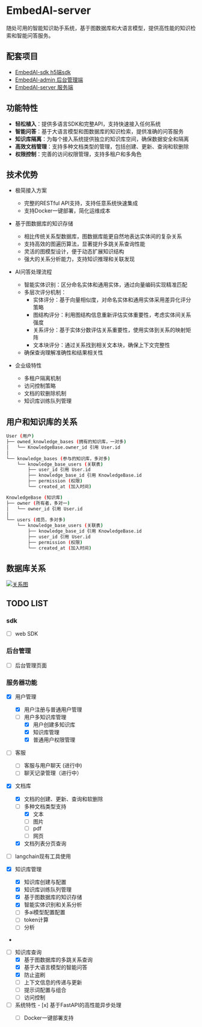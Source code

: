 # EmbedAI-server

随处可用的智能知识助手系统，基于图数据库和大语言模型，提供高性能的知识检索和智能问答服务。

## 配套项目

- [EmbedAI-sdk h5端sdk](https://github.com/congwa/EmbedAI-sdk)
- [EmbedAI-admin 后台管理端](https://github.com/congwa/EmbedAI-admin)
- [EmbedAI-server 服务端](https://github.com/congwa/EmbedAI-server)

## 功能特性

- **轻松植入**：提供多语言SDK和完整API，支持快速接入任何系统
- **智能问答**：基于大语言模型和图数据库的知识检索，提供准确的问答服务
- **知识库隔离**：为每个接入系统提供独立的知识库空间，确保数据安全和隔离
- **高效文档管理**：支持多种文档类型的管理，包括创建、更新、查询和软删除
- **权限控制**：完善的访问权限管理，支持多租户和多角色

## 技术优势

- 极简接入方案
  - 完整的RESTful API支持，支持任意系统快速集成
  - 支持Docker一键部署，简化运维成本

- 基于图数据库的知识存储
  - 相比传统关系型数据库，图数据库能更自然地表达实体间的复杂关系
  - 支持高效的图遍历算法，显著提升多跳关系查询性能
  - 灵活的图模型设计，便于动态扩展知识结构
  - 强大的关系分析能力，支持知识推理和关联发现

- AI问答处理流程
  - 智能实体识别：区分命名实体和通用实体，通过向量编码实现精准匹配
  - 多层次评分机制：
    - 实体评分：基于向量相似度，对命名实体和通用实体采用差异化评分策略
    - 图结构评分：利用图结构信息重新评估实体重要性，考虑实体间关系强度
    - 关系评分：基于实体分数评估关系重要性，使用实体到关系的映射矩阵
    - 文本块评分：通过关系找到相关文本块，确保上下文完整性
  - 确保查询理解准确性和结果相关性

- 企业级特性
  - 多租户隔离机制
  - 访问控制策略
  - 文档的软删除机制
  - 知识库训练队列管理

## 用户和知识库的关系

```sh
User (用户)
├── owned_knowledge_bases (拥有的知识库，一对多)
│   └── KnowledgeBase.owner_id 引用 User.id
│
└── knowledge_bases (参与的知识库，多对多)
    └── knowledge_base_users (关联表)
        ├── user_id 引用 User.id
        ├── knowledge_base_id 引用 KnowledgeBase.id
        ├── permission (权限)
        └── created_at (加入时间)

KnowledgeBase (知识库)
├── owner (所有者，多对一)
│   └── owner_id 引用 User.id
│
└── users (成员，多对多)
    └── knowledge_base_users (关联表)
        ├── knowledge_base_id 引用 KnowledgeBase.id
        ├── user_id 引用 User.id
        ├── permission (权限)
        └── created_at (加入时间)
```

## 数据库关系

[![关系图](https://mermaid.ink/img/pako:eNqNVMuumzAQ_RXL6yQKuYQEltVVN3dTqeqmimQ5eEJcwKa2aS4l-fcOIQ9eleKN7TmH8fjMMTWNtQAaUTDvkieG5ztFcPywYMj5PJ_rul1HZEdjA9yB3dEh50w-lD5lIBL4wi1cyfqkJpg1eddxmYNyUxn7WSY_0Mpx2Wbu5K7bdTMkMqUg3z6eIeuMVAmBnMtsFD1yewTBCm7tSRvxxPdaZ8AVkZZxkUs1jcRO_oFRUitSlkI1jgPe2PWhpuBWB8H2FcPav3ZqFxh3MocHhbsWvNwF6Iv2khKK59DnYbfADM--sYVG4TrX_2W1IvDJ8yID9rsEI7GDA1Q56SrmqmIEZVnOsIsHmYwOQv1TnJmQ5omBKnPiDFbQQNZxV9oJeboM09VpmnXA6dr3Lu1WxoMExmgzkQXvXE514uHUl5qACmVj5zQGxxSD-wsdX8V8wRc9sCzECOy4V0AGCPerTe9-Yns01NAT_3frhc5oDga9IvB_cpVgR90R0Gq0ebqCm7R5tg2Pl05_r1RMI2dKmFGjy-RIowPPLO7aqm__ozul4Oqn1t0tjWr6SaO5768X3nLle6HvvS3Dt3BGKxr5m-1itQ62AQLbYO1t_MuM_r1m8BZeEIThcu35_irYbvzV5R_K2pLI?type=png)](https://mermaid.live/edit#pako:eNqNVMuumzAQ_RXL6yQKuYQEltVVN3dTqeqmimQ5eEJcwKa2aS4l-fcOIQ9eleKN7TmH8fjMMTWNtQAaUTDvkieG5ztFcPywYMj5PJ_rul1HZEdjA9yB3dEh50w-lD5lIBL4wi1cyfqkJpg1eddxmYNyUxn7WSY_0Mpx2Wbu5K7bdTMkMqUg3z6eIeuMVAmBnMtsFD1yewTBCm7tSRvxxPdaZ8AVkZZxkUs1jcRO_oFRUitSlkI1jgPe2PWhpuBWB8H2FcPav3ZqFxh3MocHhbsWvNwF6Iv2khKK59DnYbfADM--sYVG4TrX_2W1IvDJ8yID9rsEI7GDA1Q56SrmqmIEZVnOsIsHmYwOQv1TnJmQ5omBKnPiDFbQQNZxV9oJeboM09VpmnXA6dr3Lu1WxoMExmgzkQXvXE514uHUl5qACmVj5zQGxxSD-wsdX8V8wRc9sCzECOy4V0AGCPerTe9-Yns01NAT_3frhc5oDga9IvB_cpVgR90R0Gq0ebqCm7R5tg2Pl05_r1RMI2dKmFGjy-RIowPPLO7aqm__ozul4Oqn1t0tjWr6SaO5768X3nLle6HvvS3Dt3BGKxr5m-1itQ62AQLbYO1t_MuM_r1m8BZeEIThcu35_irYbvzV5R_K2pLI)

## TODO LIST

### sdk

- [ ] web SDK

### 后台管理

- [ ] 后台管理页面
  
### 服务器功能

- [x] 用户管理
  - [x] 用户注册与普通用户管理
  - [ ] 用户多知识库管理
    - [x] 用户创建多知识库
    - [x] 知识库管理
    - [x] 普通用户权限管理

- [ ] 客服
  - [ ] 客服与用户聊天 (进行中)
  - [ ] 聊天记录管理（进行中）

- [x] 文档库
  - [x] 文档的创建、更新、查询和软删除
  - [ ] 多种文档类型支持
    - [x] 文本
    - [ ] 图片
    - [ ] pdf
    - [ ] 网页
  - [x] 文档列表分页查询

- [ ] langchain现有工具使用
  
- [x] 知识库管理
  - [x] 知识库创建与配置
  - [x] 知识库训练队列管理
  - [x] 基于图数据库的知识存储
  - [x] 智能实体识别和关系分析
  - [ ] 多ai模型配置配置
  - [ ] token计算
  - [ ] 分析
- 
- [ ] 知识库查询
  - [x] 基于图数据库的多跳关系查询
  - [x] 基于大语言模型的智能问答
  - [x] 防止盗刷
  - [ ] 上下文信息的传递与更新
  - [ ] 提示词配置与组合
  - [ ] 访问控制

- [ ] 系统特性  - [x] 基于FastAPI的高性能异步处理
  - [ ] Docker一键部署支持

